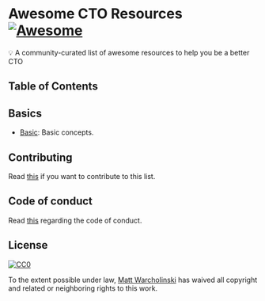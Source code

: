 # Awesome CTO Resources [![Awesome](https://cdn.rawgit.com/sindresorhus/awesome/d7305f38d29fed78fa85652e3a63e154dd8e8829/media/badge.svg)](https://github.com/sindresorhus/awesome)

:bulb: A community-curated list of awesome resources to help you be a better CTO

## Table of Contents



## Basics

- [Basic](https://github.com/): Basic concepts.

## Contributing

Read [this](https://github.com/mateusz-brainhub/awesome-cto-resources/master/CONTRIBUTING.md) if you want to contribute to this list.

## Code of conduct

Read [this](https://github.com/mateusz-brainhub/awesome-cto-resources/master/CODE_OF_CONDUCT.md) regarding the code of conduct.

## License

[![CC0](http://i.creativecommons.org/p/zero/1.0/88x31.png)](http://creativecommons.org/publicdomain/zero/1.0/)

To the extent possible under law, [Matt Warcholinski](https://github.com/mateusz-brainhub) has waived all copyright and related or neighboring rights to this work.
